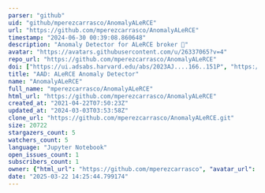 ```yaml
---
parser: "github"
uid: "github/mperezcarrasco/AnomalyALeRCE"
url: "https://github.com/mperezcarrasco/AnomalyALeRCE"
timestamp: "2024-06-30 00:39:08.860648"
description: "Anomaly Detector for ALeRCE broker 🤖"
avatar: "https://avatars.githubusercontent.com/u/26337065?v=4"
repo_url: "https://github.com/mperezcarrasco/AnomalyALeRCE"
doi: ["https://ui.adsabs.harvard.edu/abs/2023AJ....166..151P", "https://ui.adsabs.harvard.edu/abs/2024ascl.soft06013P/abstract"]
title: "AAD: ALeRCE Anomaly Detector"
name: "AnomalyALeRCE"
full_name: "mperezcarrasco/AnomalyALeRCE"
html_url: "https://github.com/mperezcarrasco/AnomalyALeRCE"
created_at: "2021-04-22T07:50:23Z"
updated_at: "2024-03-03T03:53:58Z"
clone_url: "https://github.com/mperezcarrasco/AnomalyALeRCE.git"
size: 20722
stargazers_count: 5
watchers_count: 5
language: "Jupyter Notebook"
open_issues_count: 1
subscribers_count: 1
owner: {"html_url": "https://github.com/mperezcarrasco", "avatar_url": "https://avatars.githubusercontent.com/u/26337065?v=4", "login": "mperezcarrasco", "type": "User"}
date: "2025-03-22 14:25:44.799174"
---
```


